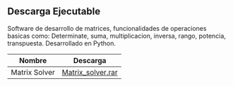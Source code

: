 ## Descarga Ejecutable

Software de desarrollo de matrices,  funcionalidades de operaciones basicas como: Determinate, suma, multiplicacion, inversa, rango, potencia, transpuesta. Desarrollado en Python.

| Nombre  | Descarga |
| ------------- |:-------------:|
| Matrix Solver      |[Matrix_solver.rar](https://github.com/AlonsoGPP/matrix-operations/raw/main/ejecutable/MatrixSolver_ejecutable.rar)    |

